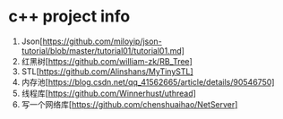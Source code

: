 # c++ project info

1. Json[https://github.com/miloyip/json-tutorial/blob/master/tutorial01/tutorial01.md]
2. 红黑树[https://github.com/william-zk/RB_Tree]
3. STL[https://github.com/Alinshans/MyTinySTL]
4. 内存池[https://blog.csdn.net/qq_41562665/article/details/90546750]
5. 线程库[https://github.com/Winnerhust/uthread]
6. 写一个网络库[https://github.com/chenshuaihao/NetServer]
